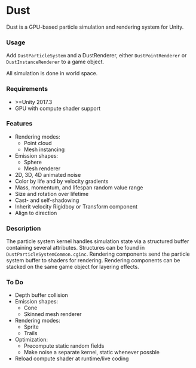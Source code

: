 # Dust
Dust is a GPU-based particle simulation and rendering system for Unity.

### Usage
Add `DustParticleSystem` and a DustRenderer, either `DustPointRenderer` or `DustInstanceRenderer` to a game object.    

All simulation is done in world space.   

### Requirements
* \>=Unity 2017.3
* GPU with compute shader support

### Features
* Rendering modes:
    * Point cloud
    * Mesh instancing
* Emission shapes:
    - Sphere
    - Mesh renderer
* 2D, 3D, 4D animated noise
* Color by life and by velocity gradients
* Mass, momentum, and lifespan random value range
* Size and rotation over lifetime
* Cast- and self-shadowing
* Inherit velocity Rigidboy or Transform component
* Align to direction

### Description

The particle system kernel handles simulation state via a structured buffer containing several attributes. Structures can be found in `DustParticleSystemCommon.cginc`. Rendering components send the particle system buffer to shaders for rendering. Rendering components can be stacked on the same game object for layering effects.

### To Do
* Depth buffer collision
* Emission shapes:
    - Cone
    - Skinned mesh renderer
* Rendering modes:
    - Sprite
    - Trails
* Optimization:
    - Precompute static random fields
    - Make noise a separate kernel, static whenever possble
* Reload compute shader at runtime/live coding